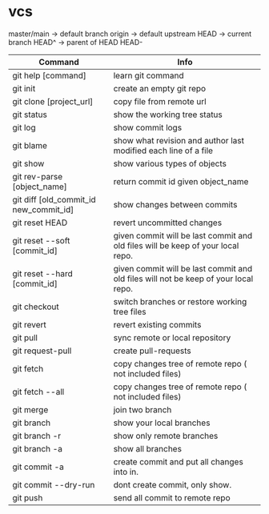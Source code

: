 # vcs

master/main -> default branch 
origin -> default upstream
HEAD   -> current branch
HEAD^  -> parent of HEAD
HEAD-

| Command  	    			 | Info          			  |
| -------------------------- | -------------------------- |
| git help [command]		 | learn git command 		  |
| git init 					 | create an empty git repo   |
| git clone [project_url]	 | copy file from remote url  |
| git status				 | show the working tree status|
| git log 					 | show commit logs 		   |
| git blame 				 | show what revision and author last modified each line of a file |
| git show 					 | show various types of objects |
| git rev-parse	[object_name]| return commit id given object_name |
| git diff [old_commit_id new_commit_id] | show changes between commits |
| git reset HEAD			   | revert uncommitted changes |
| git reset --soft [commit_id] | given commit will be last commit and old files will be keep of your local repo. 
| git reset --hard [commit_id] | given commit will be last commit and old files will not be keep of your local repo. 
| git checkout | switch branches or restore working tree files |
| git revert   | revert existing commits |
| git pull | sync remote or local repository |
| git request-pull  | create pull-requests   |
| git fetch |  copy changes tree of remote repo ( not included files) |
| git fetch --all |  copy changes tree of remote repo ( not included files) |
| git merge       |  join two branch |
| git branch      | show your local branches |
| git branch -r   | show only remote branches |
| git branch -a   | show all branches |
| git commit -a    | create commit and put all changes into in.   |
| git commit --dry-run | dont create commit, only show. |
| git push         | send all commit to remote repo |

